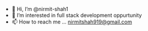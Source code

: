 - 👋 Hi, I’m @nirmit-shah1
- 👀 I’m interested in full stack development oppurtunity
- 📫 How to reach me ... nirmitshah919@gmail.com

<!---
nirmit-shah1/nirmit-shah1 is a ✨ special ✨ repository because its `README.md` (this file) appears on your GitHub profile.
You can click the Preview link to take a look at your changes.
--->
